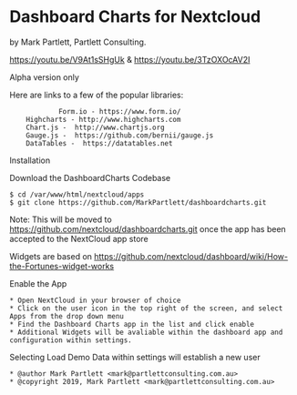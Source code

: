 # Dashboard Charts for Nextcloud

by Mark Partlett, Partlett Consulting.

https://youtu.be/V9At1sSHgUk & 
https://youtu.be/3TzOXOcAV2I

Alpha version only  

Here are links to a few of the popular libraries:

                Form.io - https://www.form.io/
		Highcharts - http://www.highcharts.com
		Chart.js -  http://www.chartjs.org 
		Gauge.js -  https://github.com/bernii/gauge.js 
		DataTables -  https://datatables.net
	

Installation

Download the DashboardCharts Codebase

	$ cd /var/www/html/nextcloud/apps
	$ git clone https://github.com/MarkPartlett/dashboardcharts.git

Note: This will be moved to https://github.com/nextcloud/dashboardcharts.git once the app has been accepted to the NextCloud app store
 
Widgets are based on https://github.com/nextcloud/dashboard/wiki/How-the-Fortunes-widget-works 

Enable the App

	* Open NextCloud in your browser of choice
	* Click on the user icon in the top right of the screen, and select Apps from the drop down menu
	* Find the Dashboard Charts app in the list and click enable
	* Additional Widgets will be avaliable within the dashboard app and configuration within settings.

Selecting Load Demo Data within settings will establish a new user

	
 
 	* @author Mark Partlett <mark@partlettconsulting.com.au>
 	* @copyright 2019, Mark Partlett <mark@partlettconsulting.com.au>

